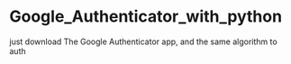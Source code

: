 # Google_Authenticator_with_python
just download The Google Authenticator app, and the same algorithm to auth 
